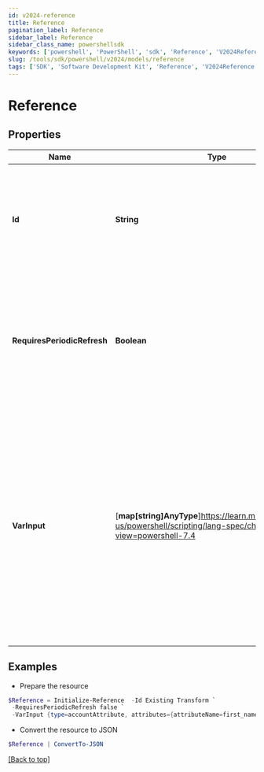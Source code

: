```yaml
---
id: v2024-reference
title: Reference
pagination_label: Reference
sidebar_label: Reference
sidebar_class_name: powershellsdk
keywords: ['powershell', 'PowerShell', 'sdk', 'Reference', 'V2024Reference'] 
slug: /tools/sdk/powershell/v2024/models/reference
tags: ['SDK', 'Software Development Kit', 'Reference', 'V2024Reference']
---
```



# Reference

## Properties

Name | Type | Description | Notes
------------ | ------------- | ------------- | -------------
**Id** | **String** | This ID specifies the name of the pre-existing transform which you want to use within your current transform | [required]
**RequiresPeriodicRefresh** | **Boolean** | A value that indicates whether the transform logic should be re-evaluated every evening as part of the identity refresh process | [optional] [default to $false]
**VarInput** | [**map[string]AnyType**]https://learn.microsoft.com/en-us/powershell/scripting/lang-spec/chapter-04?view=powershell-7.4 | This is an optional attribute that can explicitly define the input data which will be fed into the transform logic. If input is not provided, the transform will take its input from the source and attribute combination configured via the UI. | [optional] 

## Examples

- Prepare the resource
```powershell
$Reference = Initialize-Reference  -Id Existing Transform `
 -RequiresPeriodicRefresh false `
 -VarInput {type=accountAttribute, attributes={attributeName=first_name, sourceName=Source}}
```

- Convert the resource to JSON
```powershell
$Reference | ConvertTo-JSON
```


[[Back to top]](#) 

